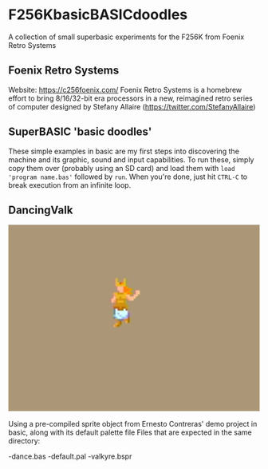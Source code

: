 # F256KbasicBASICdoodles
A collection of small superbasic experiments for the F256K from Foenix Retro Systems

## Foenix Retro Systems
Website: https://c256foenix.com/
Foenix Retro Systems is a homebrew effort to bring 8/16/32-bit era processors in a new, reimagined retro series of computer designed by Stefany Allaire (https://twitter.com/StefanyAllaire)

## SuperBASIC 'basic doodles'
These simple examples in basic are my first steps into discovering the machine and its graphic, sound and input capabilities.
To run these, simply copy them over (probably using an SD card) and load them with `load 'program name.bas'` followed by `run`. When you're done, just hit `CTRL-C` to break execution from an infinite loop.

## DancingValk
![Dancing Valk!](https://raw.githubusercontent.com/Mu0n/F256KbasicBASICdoodles/main/DancingValk/dancevalkthumb.png)

Using a pre-compiled sprite object from Ernesto Contreras' demo project in basic, along with its default palette file
Files that are expected in the same directory:

-dance.bas
-default.pal
-valkyre.bspr
